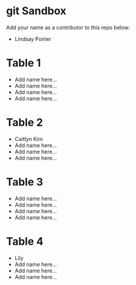 # git Sandbox

Add your name as a contributor to this repo below:

- Lindsay Poirier

# Table 1
- Add name here...
- Add name here...
- Add name here...
- Add name here...

# Table 2

- Caitlyn Kim
- Add name here...
- Add name here...
- Add name here...

# Table 3

- Add name here...
- Add name here...
- Add name here...
- Add name here...

# Table 4

- Lily
- Add name here...
- Add name here...
- Add name here...
